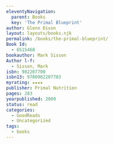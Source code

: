 ```yaml
---
eleventyNavigation:
  parent: Books
  key: 'The Primal Blueprint'
author: Glenn Dixon
layout: layouts/books.njk
permalink: /books/the-primal-blueprint/
Book Id:
  - 6515468
bookauthor: Mark Sisson
Author l-f:
  - Sisson, Mark
isbn: 982207700
isbn13: 9780982207703
myrating: ★★★★
publisher: Primal Nutrition
pages: 283
yearpublished: 2009
status: read
categories:
  - GoodReads
  - Uncategorized
tags:
  - books
---
```

